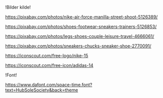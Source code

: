!Bilder kilde!

https://pixabay.com/photos/nike-air-force-manilla-street-shoot-5126389/

https://pixabay.com/photos/shoes-footwear-sneakers-trainers-5126853/

https://pixabay.com/photos/legs-shoes-couple-leisure-travel-4666061/

https://pixabay.com/photos/sneakers-chucks-sneaker-shoe-2770091/

https://iconscout.com/free-logo/nike-15

https://iconscout.com/free-icon/adidas-14


!Font!

https://www.dafont.com/space-time.font?text=HubSoleSociety&back=theme
